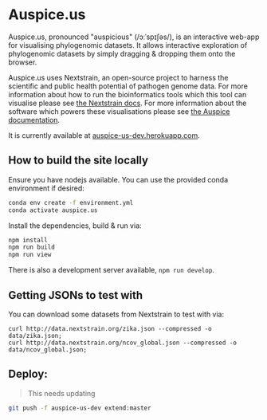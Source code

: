 # Auspice.us

Auspice.us, pronounced "auspicious" (/ɔːˈspɪʃəs/), is an interactive web-app for visualising phylogenomic datasets.
It allows interactive exploration of phylogenomic datasets by simply dragging & dropping them onto the browser.


Auspice.us uses Nextstrain, an open-source project to harness the scientific and public health potential of pathogen genome data.
For more information about how to run the bioinformatics tools which this tool can visualise please see [the Nextstrain docs](https://nextstrain.org/docs/bioinformatics/introduction-to-augur).
For more information about the software which powers these visualisations please see [the Auspice documentation](https://nextstrain.github.io/auspice/).

It is currently available at [auspice-us-dev.herokuapp.com](http://auspice-us-dev.herokuapp.com/).


## How to build the site locally

Ensure you have nodejs available.
You can use the provided conda environment if desired:

```bash
conda env create -f environment.yml
conda activate auspice.us
```

Install the dependencies, build & run via:

```bash
npm install
npm run build
npm run view
```

There is also a development server available, `npm run develop`.

## Getting JSONs to test with

You can download some datasets from Nextstrain to test with via:

```
curl http://data.nextstrain.org/zika.json --compressed -o data/zika.json;
curl http://data.nextstrain.org/ncov_global.json --compressed -o data/ncov_global.json;
```


## Deploy:

> This needs updating

```bash
git push -f auspice-us-dev extend:master
```
